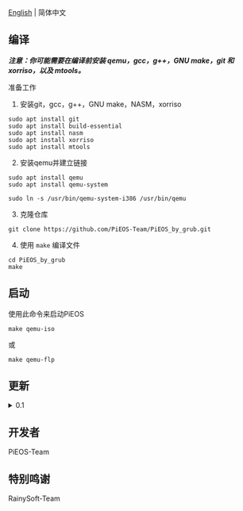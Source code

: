 [English](README.md) | 简体中文

## 编译


<i><strong> 注意：你可能需要在编译前安装 qemu，gcc，g++，GNU make，git 和 xorriso，以及 mtools。</strong></i>

准备工作

1. 安装git，gcc，g++，GNU make，NASM，xorriso

```bush
sudo apt install git
sudo apt install build-essential
sudo apt install nasm
sudo apt install xorriso
sudo apt install mtools
```


2. 安装qemu并建立链接


```bush
sudo apt install qemu
sudo apt install qemu-system

sudo ln -s /usr/bin/qemu-system-i386 /usr/bin/qemu
```


3. 克隆仓库


```bush
git clone https://github.com/PiEOS-Team/PiEOS_by_grub.git
```


4. 使用 `make` 编译文件


```bush
cd PiEOS_by_grub
make
```


## 启动


使用此命令来启动PiEOS

```bush
make qemu-iso
```

或

```
make qemu-flp
```

## 更新

<details>

<summary>0.1</summary>

- 重构了整个系统

</details>


## 开发者

PiEOS-Team

## 特别鸣谢

RainySoft-Team



